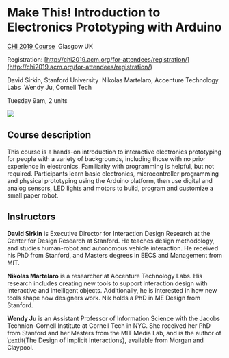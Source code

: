 # Make This! Introduction to Electronics Prototyping with Arduino
[CHI 2019 Course](https://chi2019.acm.org/accepted-courses/)&nbsp;
Glasgow UK

Registration: [http://chi2019.acm.org/for-attendees/registration/](http://chi2019.acm.org/for-attendees/registration/)

David Sirkin, Stanford University&nbsp;
Nikolas Martelaro, Accenture Technology Labs&nbsp;
Wendy Ju, Cornell Tech

Tuesday 9am, 2 units

[![](http://img.youtube.com/vi/9QaXRvrc0Y0/0.jpg)](https://youtu.be/9QaXRvrc0Y0 "Make This!")

## Course description
This course is a hands-on introduction to interactive electronics prototyping for people with a variety of backgrounds, including those with no prior experience in electronics. Familiarity with programming is helpful, but not required. Participants learn basic electronics, microcontroller programming and physical prototyping using the Arduino platform, then use digital and analog sensors, LED lights and motors to build, program and customize a small paper robot.

## Instructors

**David Sirkin** is Executive Director for Interaction Design Research at the Center for Design Research at Stanford. He teaches design methodology, and studies human-robot and autonomous vehicle interaction. He received his PhD from Stanford, and Masters degrees in EECS and Management from MIT.

**Nikolas Martelaro** is a researcher at Accenture Technology Labs. His research includes creating new tools to support interaction design with interactive and intelligent objects. Additionally, he is interested in how new tools shape how designers work. Nik holds a PhD in ME Design from Stanford.

**Wendy Ju** is an Assistant Professor of Information Science with the Jacobs Technion-Cornell Institute at Cornell Tech in NYC. She received her PhD from Stanford and her Masters from the MIT Media Lab, and is the author of \textit{The Design of Implicit Interactions}, available from Morgan and Claypool.
